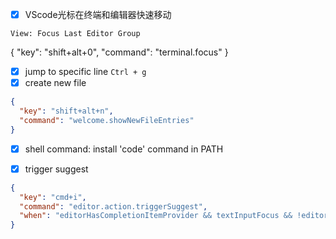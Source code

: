 

- [x] VScode光标在终端和编辑器快速移动

`View: Focus Last Editor Group`

  {
  "key": "shift+alt+0",
  "command": "terminal.focus"
  }

- [x] jump to specific line `Ctrl + g`
- [x] create new file

```json
{
  "key": "shift+alt+n",
  "command": "welcome.showNewFileEntries"
}
```

- [x] shell command: install 'code' command in PATH

- [x] trigger suggest

```json
{
  "key": "cmd+i",
  "command": "editor.action.triggerSuggest",
  "when": "editorHasCompletionItemProvider && textInputFocus && !editorReadonly && !suggestWidgetVisible"
}
```

